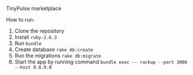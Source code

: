 TinyPulse marketplace

How to run:
1. Clone the repository
2. Install `ruby-2.6.3`
3. Run `bundle`
4. Create database `rake db:create`
5. Run the migrations `rake db:migrate`
6. Start the app by running command `bundle exec -- rackup --port 3000 --host 0.0.0.0`



